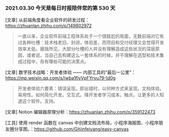 ### 2021.03.30 今天是每日时报陪伴您的第 530 天

[文章] 从前端角度看企业软件的研发过程：<https://zhuanlan.zhihu.com/p/149802972>

> 一直以来，企业软件前端工程体系处于一个很尴尬的局面，无数前端对它有过各种吐槽：技术栈老旧、封闭，体验差，而项目和交付经理又会觉得开发效率太低。据我所见，大部分吐槽的人并没有理解造成这些状况的深层原因，或者说，当自己去构建这么一套体系的时候，并不理解在选型和技术集成过程中，存有哪些可能的决策点。

[文章] 数字技术战略：开发者体验 —— 内部工具的“最后一公里”：<https://mp.weixin.qq.com/s/iwba1flyVpFYryu79-Id0g>

> 开发者体验六要素：错误呈现。即出错时，以何种方式来呈现。文档体验。易用性。如何简化开发。交互式。降开发者学习成本。触点。让更多的人知道这个软件。支持。

[文章] Notion 编辑器原理分析：<https://zhuanlan.zhihu.com/p/359122473>

[工具] 使用 render 函数在 canvas 中创建文档流布局，小程序海报图、小程序朋友圈分享图。：<https://github.com/Gitjinfeiyang/easy-canvas>
